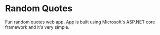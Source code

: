 # Random Quotes
Fun random quotes web app.  App is built using Microsoft's ASP.NET core framework and it's very simple.
